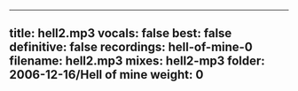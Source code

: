 
---
title: hell2.mp3
vocals: false
best: false
definitive: false
recordings: hell-of-mine-0
filename: hell2.mp3
mixes: hell2-mp3
folder: 2006-12-16/Hell of mine
weight: 0
---
